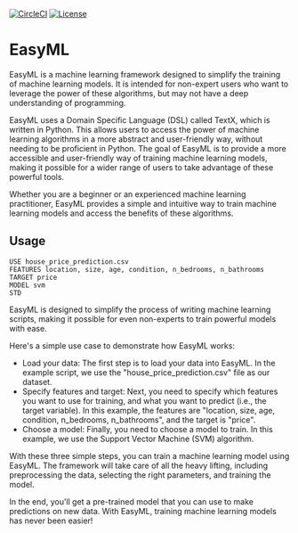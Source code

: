 [![CircleCI](https://dl.circleci.com/status-badge/img/gh/jaysonmourier/EasyML/tree/main.svg?style=svg)](https://dl.circleci.com/status-badge/redirect/gh/jaysonmourier/EasyML/tree/main)
[![License](https://img.shields.io/badge/License-Apache_2.0-blue.svg)](https://opensource.org/licenses/Apache-2.0)

# EasyML

EasyML is a machine learning framework designed to simplify the training of machine learning models. It is intended for non-expert users who want to leverage the power of these algorithms, but may not have a deep understanding of programming.

EasyML uses a Domain Specific Language (DSL) called TextX, which is written in Python. This allows users to access the power of machine learning algorithms in a more abstract and user-friendly way, without needing to be proficient in Python. The goal of EasyML is to provide a more accessible and user-friendly way of training machine learning models, making it possible for a wider range of users to take advantage of these powerful tools.

Whether you are a beginner or an experienced machine learning practitioner, EasyML provides a simple and intuitive way to train machine learning models and access the benefits of these algorithms.

## Usage

```
USE house_price_prediction.csv
FEATURES location, size, age, condition, n_bedrooms, n_bathrooms
TARGET price
MODEL svm
STD
```

EasyML is designed to simplify the process of writing machine learning scripts, making it possible for even non-experts to train powerful models with ease.

Here's a simple use case to demonstrate how EasyML works:

- Load your data: The first step is to load your data into EasyML. In the example script, we use the "house_price_prediction.csv" file as our dataset.
- Specify features and target: Next, you need to specify which features you want to use for training, and what you want to predict (i.e., the target variable). In this example, the features are "location, size, age, condition, n_bedrooms, n_bathrooms", and the target is "price".
- Choose a model: Finally, you need to choose a model to train. In this example, we use the Support Vector Machine (SVM) algorithm.

With these three simple steps, you can train a machine learning model using EasyML. The framework will take care of all the heavy lifting, including preprocessing the data, selecting the right parameters, and training the model.

In the end, you'll get a pre-trained model that you can use to make predictions on new data. With EasyML, training machine learning models has never been easier!

